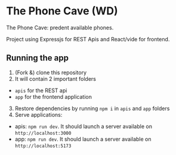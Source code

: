 # The Phone Cave (WD)

  The Phone Cave: predent available phones.
  
  Project using Expressjs for REST Apis and React/vide for frontend.

## Running the app

1. (Fork &) clone this repository
2. It will contain 2 important folders
  * `apis` for the REST api
  * `app` for the frontend application
3. Restore dependencies by running `npm i` in `apis` and `app` folders
4. Serve applications:
  * apis: `npm run dev`. It should launch a server available on `http://localhost:3000`
  * app: `npm run dev`. It should launch a server available on `http://localhost:5173`
